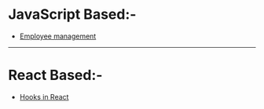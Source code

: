 # JavaScript Based:-

- [Employee management](https://codesandbox.io/p/sandbox/h9kfwq)

---

# React Based:-

- [Hooks in React](https://codesandbox.io/p/sandbox/vj2tft)
